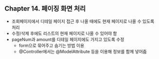 ## Chapter 14. 페이징 화면 처리

- 조회페이지에서 디테일 페이지 접근 후 나올 때에도 현재 페이지로 나올 수 있도록 처리
- 수정/삭제 후에도 리스트의 현재 페이지로 나올 수 있어야 함
- pageNum과 amount를 디테일 페이지에도 가지고 있도록 수정
    - form으로 묶어주고 숨기는 방법 이용
    - @Controller에서는 @ModelAttribute 등을 이용해 정보를 함께 넣어줌